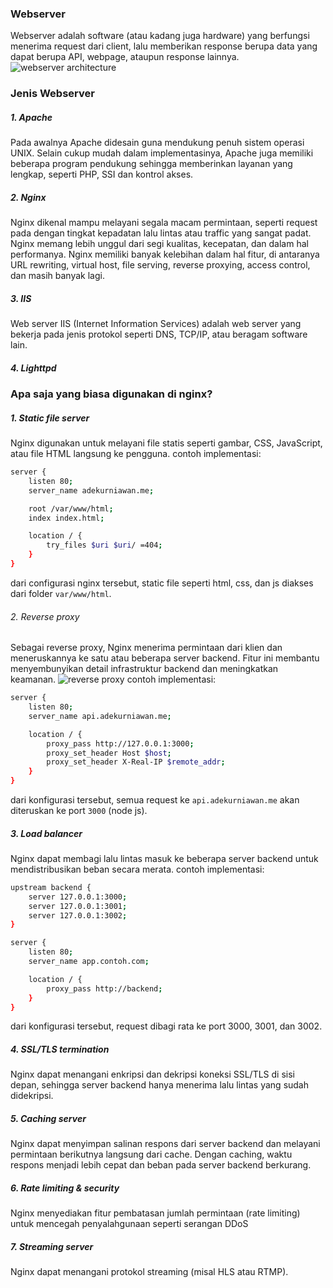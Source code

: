 ### Webserver
Webserver adalah software (atau kadang juga hardware) yang berfungsi menerima request dari client, lalu memberikan response berupa data yang dapat berupa API, webpage, ataupun response lainnya.
![webserver architecture](https://i.imgur.com/OikWNST_d.webp?maxwidth=1520&fidelity=grand)

### Jenis Webserver
##### 1. Apache
Pada awalnya Apache didesain guna mendukung penuh sistem operasi UNIX. Selain cukup mudah dalam implementasinya, Apache juga memiliki beberapa program pendukung sehingga memberinkan layanan yang lengkap, seperti PHP, SSI dan kontrol akses. 
##### 2. Nginx
Nginx dikenal mampu melayani segala macam permintaan, seperti request pada dengan tingkat kepadatan lalu lintas atau traffic yang sangat padat. Nginx memang lebih unggul dari segi kualitas, kecepatan, dan dalam hal performanya.
Nginx memiliki banyak kelebihan dalam hal fitur, di antaranya URL rewriting, virtual host, file serving, reverse proxying, access control, dan masih banyak lagi.
##### 3. IIS
Web server IIS (Internet Information Services) adalah web server yang bekerja pada jenis protokol seperti DNS, TCP/IP, atau beragam software lain.
##### 4. Lighttpd

### Apa saja yang biasa digunakan di nginx?
##### 1. Static file server
Nginx digunakan untuk melayani file statis seperti gambar, CSS, JavaScript, atau file HTML langsung ke pengguna.
contoh implementasi:
```sh
server {
    listen 80;
    server_name adekurniawan.me;

    root /var/www/html;
    index index.html;

    location / {
        try_files $uri $uri/ =404;
    }
}
```
dari configurasi nginx tersebut, static file seperti html, css, dan js diakses dari folder `var/www/html`.

###### 2. Reverse proxy
Sebagai reverse proxy, Nginx menerima permintaan dari klien dan meneruskannya ke satu atau beberapa server backend. Fitur ini membantu menyembunyikan detail infrastruktur backend dan meningkatkan keamanan.
![reverse proxy](https://cf-assets.www.cloudflare.com/slt3lc6tev37/3msJRtqxDysQslvrKvEf8x/f7f54c9a2cad3e4586f58e8e0e305389/reverse_proxy_flow.png)
contoh implementasi:
```sh
server {
    listen 80;
    server_name api.adekurniawan.me;

    location / {
        proxy_pass http://127.0.0.1:3000;
        proxy_set_header Host $host;
        proxy_set_header X-Real-IP $remote_addr;
    }
}
```
dari konfigurasi tersebut, semua request ke `api.adekurniawan.me` akan diteruskan ke port `3000` (node js).
##### 3. Load balancer
Nginx dapat membagi lalu lintas masuk ke beberapa server backend untuk mendistribusikan beban secara merata.
contoh implementasi:
```sh
upstream backend {
    server 127.0.0.1:3000;
    server 127.0.0.1:3001;
    server 127.0.0.1:3002;
}

server {
    listen 80;
    server_name app.contoh.com;

    location / {
        proxy_pass http://backend;
    }
}
```
dari konfigurasi tersebut, request dibagi rata ke port 3000, 3001, dan 3002.
##### 4. SSL/TLS termination
Nginx dapat menangani enkripsi dan dekripsi koneksi SSL/TLS di sisi depan, sehingga server backend hanya menerima lalu lintas yang sudah didekripsi.

##### 5. Caching server
Nginx dapat menyimpan salinan respons dari server backend dan melayani permintaan berikutnya langsung dari cache. Dengan caching, waktu respons menjadi lebih cepat dan beban pada server backend berkurang.

##### 6. Rate limiting & security
Nginx menyediakan fitur pembatasan jumlah permintaan (rate limiting) untuk mencegah penyalahgunaan seperti serangan DDoS

##### 7. Streaming server
Nginx dapat menangani protokol streaming (misal HLS atau RTMP).
